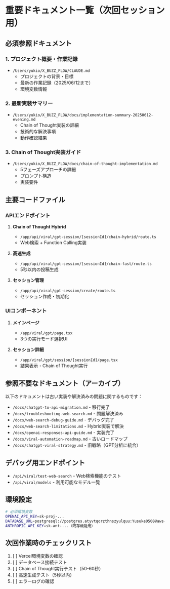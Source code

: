 # 重要ドキュメント一覧（次回セッション用）

## 必須参照ドキュメント

### 1. プロジェクト概要・作業記録
- `/Users/yukio/X_BUZZ_FLOW/CLAUDE.md`
  - プロジェクトの背景・目標
  - 最新の作業記録（2025/06/12まで）
  - 環境変数情報

### 2. 最新実装サマリー
- `/Users/yukio/X_BUZZ_FLOW/docs/implementation-summary-20250612-evening.md`
  - Chain of Thought実装の詳細
  - 技術的な解決事項
  - 動作確認結果

### 3. Chain of Thought実装ガイド
- `/Users/yukio/X_BUZZ_FLOW/docs/chain-of-thought-implementation.md`
  - 5フェーズアプローチの詳細
  - プロンプト構造
  - 実装要件

## 主要コードファイル

### APIエンドポイント
1. **Chain of Thought Hybrid**
   - `/app/api/viral/gpt-session/[sessionId]/chain-hybrid/route.ts`
   - Web検索 + Function Calling実装

2. **高速生成**
   - `/app/api/viral/gpt-session/[sessionId]/chain-fast/route.ts`
   - 5秒以内の投稿生成

3. **セッション管理**
   - `/app/api/viral/gpt-session/create/route.ts`
   - セッション作成・初期化

### UIコンポーネント
1. **メインページ**
   - `/app/viral/gpt/page.tsx`
   - 3つの実行モード選択UI

2. **セッション詳細**
   - `/app/viral/gpt/session/[sessionId]/page.tsx`
   - 結果表示・Chain of Thought実行

## 参照不要なドキュメント（アーカイブ）

以下のドキュメントは古い実装や解決済みの問題に関するものです：

- `/docs/chatgpt-to-api-migration.md` - 移行完了
- `/docs/troubleshooting-web-search.md` - 問題解決済み
- `/docs/web-search-debug-guide.md` - デバッグ完了
- `/docs/web-search-limitations.md` - Hybrid実装で解決
- `/docs/openai-responses-api-guide.md` - 実装完了
- `/docs/viral-automation-roadmap.md` - 古いロードマップ
- `/docs/chatgpt-viral-strategy.md` - 旧戦略（GPT分析に統合）

## デバッグ用エンドポイント

- `/api/viral/test-web-search` - Web検索機能のテスト
- `/api/viral/models` - 利用可能なモデル一覧

## 環境設定

```bash
# 必須環境変数
OPENAI_API_KEY=sk-proj-...
DATABASE_URL=postgresql://postgres.atyvtqorzthnszyulquu:Yusuke0508@aws-0-ap-northeast-1.pooler.supabase.com:6543/postgres?pgbouncer=true&connection_limit=10
ANTHROPIC_API_KEY=sk-ant-...（既存機能用）
```

## 次回作業時のチェックリスト

1. [ ] Vercel環境変数の確認
2. [ ] データベース接続テスト
3. [ ] Chain of Thought実行テスト（50-60秒）
4. [ ] 高速生成テスト（5秒以内）
5. [ ] エラーログの確認